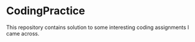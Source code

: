 # CodingPractice
This repository contains solution to some interesting coding assignments I came across.
